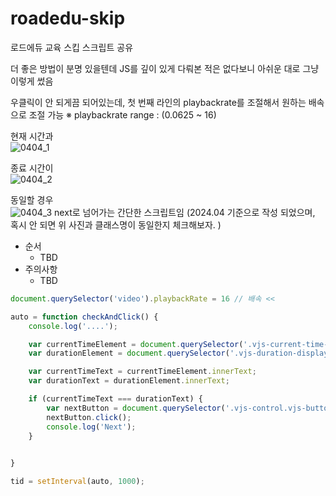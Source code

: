 # roadedu-skip
로드에듀 교육 스킵 스크립트 공유

더 좋은 방법이 분명 있을텐데 JS를 깊이 있게 다뤄본 적은 없다보니 아쉬운 대로 그냥 이렇게 썼음

우클릭이 안 되게끔 되어있는데, 첫 번째 라인의 playbackrate를 조절해서 원하는 배속으로 조절 가능 
※ playbackrate range : (0.0625 ~ 16)

현재 시간과 </br>
![0404_1](https://github.com/dongsikchoi/roadedu-skip/assets/52738769/bed6ab3f-e318-460d-a457-8d0694221b4e)

종료 시간이 </br>
![0404_2](https://github.com/dongsikchoi/roadedu-skip/assets/52738769/e1ca6eb5-93a3-440a-adde-78c530263040)

동일할 경우  </br>
![0404_3](https://github.com/dongsikchoi/roadedu-skip/assets/52738769/e5d735c6-a49b-4d3e-84ee-d59bff3ff7f7)
next로 넘어가는 간단한 스크립트임 
(2024.04 기준으로 작성 되었으며, 혹시 안 되면 위 사진과 클래스명이 동일한지 체크해보자. )

- 순서
  - TBD 
- 주의사항
  - TBD
```javascript
document.querySelector('video').playbackRate = 16 // 배속 << 

auto = function checkAndClick() {
    console.log('....'); 

    var currentTimeElement = document.querySelector('.vjs-current-time-display');
    var durationElement = document.querySelector('.vjs-duration-display');

    var currentTimeText = currentTimeElement.innerText;
    var durationText = durationElement.innerText;

    if (currentTimeText === durationText) {
        var nextButton = document.querySelector('.vjs-control.vjs-button[title="Next"]');
        nextButton.click();
        console.log('Next');
    }
    

}

tid = setInterval(auto, 1000);
```
